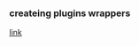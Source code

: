 ### createing plugins wrappers
[link](https://github.com/ionic-team/ionic-native/blob/master/DEVELOPER.md)
